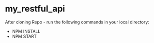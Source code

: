 # my_restful_api

After cloning Repo - run the following commands in your local directory:

- NPM INSTALL
- NPM START

